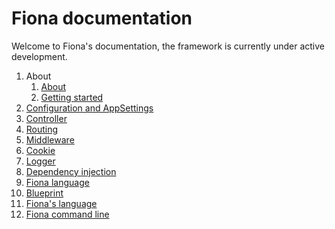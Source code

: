 # Fiona documentation
Welcome to Fiona's documentation, the framework is currently under active development.

1. About
    1. [About](About.md)
    1. [Getting started](Getting-started.md)
2. [Configuration and AppSettings](Configuration-and-AppSettings.md)
3. [Controller](Controller.md)
4. [Routing](Routing.md)
5. [Middleware](Middleware.md)
6. [Cookie](Cookie.md)
7. [Logger](Logger.md)
8. [Dependency injection](Dependency-injection.md)
9. [Fiona language](Fiona-language.md)
10. [Blueprint](Blueprints.md)
11. [Fiona's language](Fiona-language.md)
12. [Fiona command line](Fiona-Command-Line.md)

